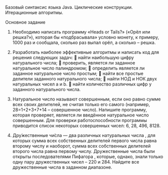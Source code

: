 Базовый синтаксис языка Java.
Циклические конструкции.
Итерационные алгоритмы.

Основное задание
1) Необходимо написать программу «Heads or Tails?» («Орёл или решка?»),
которая бы «подбрасывала» условно монету, к примеру, 1000 раз и сообщала,
сколько раз выпал орёл, а сколько – решка.
2) Разработать наиболее эффективные алгоритмы и написать код для решения
следующих задач:
 найти наибольшую цифру натурального числа;
 проверить, является ли заданное натуральное число палиндромом;
 определить является ли заданное натуральное число простым;
 найти все простые делители заданного натурального числа;
 найти НОД и НОК двух натуральных чисел a и b.
 найти количество различных цифр у заданного натурального числа.
3) Натуральное число называют совершенным, если оно равно сумме всех своих
делителей, не считая только его самого (например, 28=1+2+3+7+14 –
совершенное число). Напишите программу, которая проверяет, является ли
введённое натуральное число совершенным. Для проверки работоспособности
программы приводится список некоторых совершенных чисел: 6, 28, 496, 8128.

4) Дру́жественные чи́сла — два различных натуральных числа , для которых
сумма всех собственных делителей первого числа равна второму числу и
наоборот, сумма всех собственных делителей второго числа равна первому
числу. Дружественные числа были открыты последователями Пифагора ,
которые, однако, знали только одну пару дружественных чисел – 220 и 284.
Найдите все дружественные числа в заданном диапазоне.
